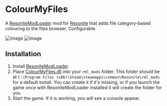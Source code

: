 # ColourMyFiles

A [ResoniteModLoader](https://github.com/resonite-modding-group/ResoniteModLoader) mod for [Resonite](https://resonite.com/) that adds file category-based colouring to the files browser. Configurable.

![image](https://github.com/user-attachments/assets/4d20dfb5-b0e5-4c6a-af38-136777a6b0c1)
![image](https://github.com/user-attachments/assets/176cf717-8b68-42e1-8a15-586a827ee94c)

## Installation
1. Install [ResoniteModLoader](https://github.com/resonite-modding-group/ResoniteModLoader).
1. Place [ColourMyFiles.dll](https://github.com/KannyaResonite/ColourMyFiles/releases/latest/download/ColourMyFiles.dll) into your `rml_mods` folder. This folder should be at `C:\Program Files (x86)\Steam\steamapps\common\Resonite\rml_mods` for a default install. You can create it if it's missing, or if you launch the game once with ResoniteModLoader installed it will create the folder for you.
1. Start the game. If it is working, you will see a console appear.
